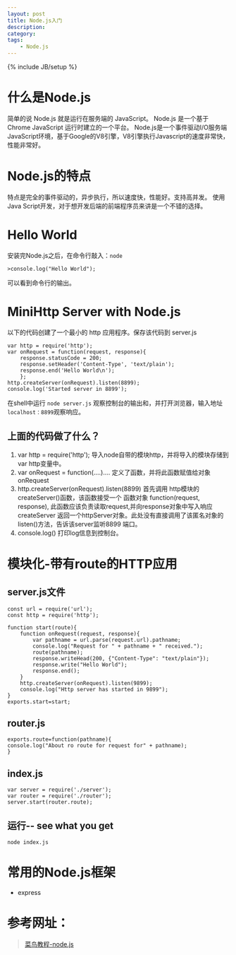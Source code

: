 ```yaml
---
layout: post
title: Node.js入门
description: 
category: 
tags:
    - Node.js 
---
```

{% include JB/setup %}

# 什么是Node.js
简单的说 Node.js 就是运行在服务端的 JavaScript。
Node.js 是一个基于Chrome JavaScript 运行时建立的一个平台。
Node.js是一个事件驱动I/O服务端JavaScript环境，基于Google的V8引擎，V8引擎执行Javascript的速度非常快，性能非常好。

# Node.js的特点
特点是完全的事件驱动的，异步执行，所以速度快，性能好。支持高并发。
使用Java Script开发，对于想开发后端的前端程序员来讲是一个不错的选择。

# Hello World
安装完Node.js之后，在命令行敲入：```node```

    >console.log("Hello World");
    
可以看到命令行的输出。

# MiniHttp Server with Node.js

以下的代码创建了一个最小的 http 应用程序。保存该代码到 server.js

    var http = require('http');
    var onRequest = function(request, response){
        response.statusCode = 200;
        response.setHeader('Content-Type', 'text/plain');
        response.end('Hello World\n');
        };
    http.createServer(onRequest).listen(8899);
    console.log('Started server in 8899');

在shell中运行 ```node server.js``` 观察控制台的输出和，并打开浏览器，输入地址```localhost：8899```观察响应。

## 上面的代码做了什么？
1. var http = require('http'); 导入node自带的模块http，并将导入的模块存储到var http变量中。
2. var onRequest = function(....).... 定义了函数，并将此函数赋值给对象 onRequest
3. http.createServer(onRequest).listen(8899) 首先调用 http模块的createServer()函数，该函数接受一个
    函数对象 function(request, response), 此函数应该负责读取request,并向response对象中写入响应
    createServer 返回一个httpServer对象。此处没有直接调用了该匿名对象的listen()方法，告诉该server监听8899
    端口。
4. console.log() 打印log信息到控制台。

# 模块化-带有route的HTTP应用
## server.js文件

    const url = require('url');
    const http = require('http');

    function start(route){
        function onRequest(request, response){
            var pathname = url.parse(request.url).pathname;
            console.log("Request for " + pathname + " received.");
            route(pathname);
            response.writeHead(200, {"Content-Type": "text/plain"});
            response.write("Hello World");
            response.end();
        }
        http.createServer(onRequest).listen(9899);
        console.log("Http server has started in 9899");
    }
    exports.start=start;
    
## router.js

    exports.route=function(pathname){
    console.log("About ro route for request for" + pathname);
    }

## index.js
    var server = require('./server');
    var router = require('./router');
    server.start(router.route);
    
## 运行-- see what you get
    node index.js 
    
# 常用的Node.js框架
* express
    
# 参考网址：
>[菜鸟教程-node.js](http://www.runoob.com/nodejs/nodejs-tutorial.html)
